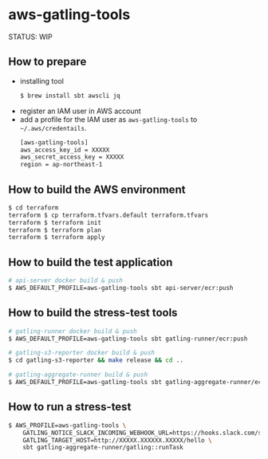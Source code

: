 # aws-gatling-tools

STATUS: WIP

## How to prepare

- installing tool
    ```sh
    $ brew install sbt awscli jq
    ```
- register an IAM user in AWS account
- add a profile for the IAM user as `aws-gatling-tools` to `~/.aws/credentails`.
    ```sh
    [aws-gatling-tools]
    aws_access_key_id = XXXXX
    aws_secret_access_key = XXXXX
    region = ap-northeast-1 
    ```

## How to build the AWS environment

```sh
$ cd terraform
terraform $ cp terraform.tfvars.default terraform.tfvars
terraform $ terraform init
terraform $ terraform plan
terraform $ terraform apply
```

## How to build the test application

```sh
# api-server docker build & push
$ AWS_DEFAULT_PROFILE=aws-gatling-tools sbt api-server/ecr:push
```

## How to build the stress-test tools

```sh
# gatling-runner docker build & push
$ AWS_DEFAULT_PROFILE=aws-gatling-tools sbt gatling-runner/ecr:push

# gatling-s3-reporter docker build & push
$ cd gatling-s3-reporter && make release && cd ..

# gatling-aggregate-runner build & push
$ AWS_DEFAULT_PROFILE=aws-gatling-tools sbt gatling-aggregate-runner/ecr:push
```

## How to run a stress-test

```sh
$ AWS_PROFILE=aws-gatling-tools \
    GATLING_NOTICE_SLACK_INCOMING_WEBHOOK_URL=https://hooks.slack.com/services/xxxxx \
    GATLING_TARGET_HOST=http://XXXXX.XXXXXX.XXXXX/hello \
    sbt gatling-aggregate-runner/gatling::runTask
```
